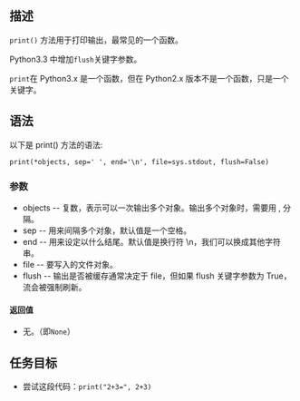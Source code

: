 ## 描述
`print()` 方法用于打印输出，最常见的一个函数。

Python3.3 中增加`flush`关键字参数。

`print`在 Python3.x 是一个函数，但在 Python2.x 版本不是一个函数，只是一个关键字。

## 语法
以下是 print() 方法的语法:

`print(*objects, sep=' ', end='\n', file=sys.stdout, flush=False)`

### 参数
 - objects -- 复数，表示可以一次输出多个对象。输出多个对象时，需要用 , 分隔。  
 - sep -- 用来间隔多个对象，默认值是一个空格。  
 - end -- 用来设定以什么结尾。默认值是换行符 \n，我们可以换成其他字符串。  
 - file -- 要写入的文件对象。  
 - flush -- 输出是否被缓存通常决定于 file，但如果 flush 关键字参数为 True，流会被强制刷新。  

#### 返回值
 - 无。（即`None`）  

## 任务目标
 - 尝试这段代码：`print("2+3=", 2+3)`
